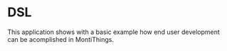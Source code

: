 <!-- (c) https://github.com/MontiCore/monticore -->
# DSL

This application shows with a basic example how end user development can be acomplished in MontiThings.

